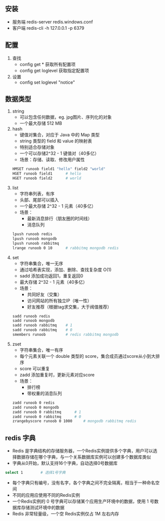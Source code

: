 ## 安装
* 服务端 redis-server redis.windows.conf
* 客户端 redis-cli -h 127.0.0.1 -p 6379

## 配置
1. 查找
    * config get *      获取所有配置项
    * config get loglevel  获取指定配置项
2. 设置
    * config set loglevel "notice"

## 数据类型
1. string
    * 可以包含任何数据，eg. jpg图片、序列化的对象
    * 一个最大存储 512 MB
2. hash
    * 键值对集合，对应于 Java 中的 Map 类型
    * string 类型的 field 和 value 的映射表
    * 特别适合存储对象
    * 一个可以存储2^32 - 1 键值对（40多亿）
    * 场景：存储、读取、修改用户属性
    ```bash
    HMSET runoob field1 "hello" field2 "world"
    HGET runoob field1      # hello
    HGET runoob field2      # world
    ```
3. list
    * 字符串列表，有序
    * 头部、尾部可以插入
    * 一个最大存储 2^32 - 1 元素（40多亿）
    * 场景：
        * 最新消息排行（朋友圈的时间线）
        * 消息队列
    ```bash
    lpush runoob redis 
    lpush runoob mongodb
    lpush runoob rabbitmq
    lrange runoob 0 10      # rabbitmq mongodb redis
    ```
4. set 
    * 字符串集合，唯一无序
    * 通过哈希表实现，添加、删除、查找复杂度 O(1)
    * sadd 添加成功返回1，重复返回0
    * 最大存储 2^32 - 1 元素（40多亿）
    * 场景：
        * 共同好友（交集）
        * 访问网站的所有独立IP（唯一性）
        * 好友推荐（根据tag求交集，大于阀值推荐）
    ```bash
    sadd runoob redis 
    sadd runoob mongodb
    sadd runoob rabbitmq    # 1
    sadd runoob rabbitmq    # 0
    smembers runoob         # redis rabbitmq mongodb
    ```
5. zset
    * 字符串集合，唯一有序
    * 每个元素关联一个 double 类型的 score，集合成员通过score从小到大排序
    * score 可以重复
    * zadd 添加重复时，更新元素对应score
    * 场景：
        * 排行榜
        * 带权重的消息队列
    ```bash
    zadd runoob 0 redis
    zadd runoob 0 mongodb
    zadd runoob 0 rabbitmq      # 1 
    zadd runoob 0 rabbitmq      # 0 
    zrangebyscore runoob 0 1000     # mongodb rabbitmq redis
    ```

## redis 字典
* Redis 是字典结构的存储服务器，一个Redis实例提供多个字典，用户可以选择数据存储在哪个字典，与一个关系数据库实例可以创建多个数据库类似
* 字典从0开始，默认支持16个字典，自动选择0号数据库
```bash
select 1        # 选择1号字典
```
* 每个字典只有编号，没有名字，各个字典之间不完全隔离，相当于一种命名空间
* 不同的应用应使用不同的Redis实例
* 一个Redis实例的 0 号字典可以存储某个应用生产环境中的数据，使用 1 号数据库存储测试环境中的数据
* Redis 非常轻量级，一个空 Redis实例仅占 1M 左右内存


